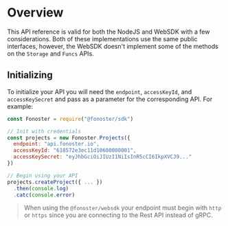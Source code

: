 # Overview

This API reference is valid for both the NodeJS and WebSDK with a few considerations. Both of these implementations use the same public interfaces, however, the WebSDK doesn't implement some of the methods on the `Storage` and `Funcs` APIs.

## Initializing

To initialize your API you will need the `endpoint`, `accessKeyId`, and `accessKeySecret` and pass as a parameter for the corresponding API. For example:

```javascript
const Fonoster = require("@fonoster/sdk")

// Init with credentials
const projects = new Fonoster.Projects({
  endpoint: "api.fonoster.io",
  accessKeyId: "618572e3ec11d10600000001",
  accessKeySecret: "eyJhbGciOiJIUzI1NiIsInR5cCI6IkpXVCJ9..."
})

// Begin using your API
projects.createProject({ ... })
  .then(console.log)
  .catc(console.error)
```

> When using the `@fonoster/websdk` your endpoint must begin with `http` or `https` since you are connecting to the Rest API instead of gRPC.
